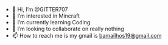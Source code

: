 - 👋 Hi, I’m @GITTER707
- 👀 I’m interested in Mincraft
- 🌱 I’m currently learning Coding
- 💞️ I’m looking to collaborate on really nothing
- 📫 How to reach me is my gmail is bamailhos19@gmail.com

<!---
GITTER707/GITTER707 is a ✨ special ✨ repository because its `README.md` (this file) appears on your GitHub profile.
You can click the Preview link to take a look at your changes.
--->
